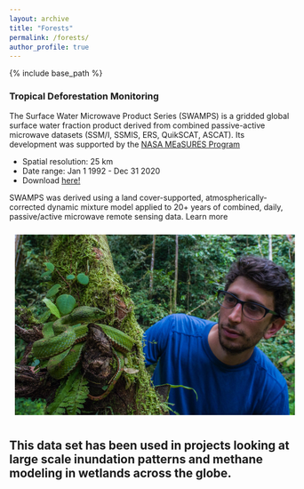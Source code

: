 ```yaml
---
layout: archive
title: "Forests"
permalink: /forests/
author_profile: true
---
```


{% include base_path %}

### Tropical Deforestation Monitoring

The Surface Water Microwave Product Series (SWAMPS) is a gridded global surface water fraction product derived from combined passive-active microwave datasets (SSM/I, SSMIS, ERS, QuikSCAT, ASCAT). Its development was supported by the [NASA MEaSURES Program](https://www.google.com/url?q=https%3A%2F%2Fearthdata.nasa.gov%2Fcommunity%2Fcommunity-data-system-programs%2Fmeasures-projects%2Fan-inundated-wetlands-esdr&sa=D)

* Spatial resolution: 25 km
* Date range: Jan 1 1992 - Dec 31 2020
* Download [here!](https://asf.alaska.edu/data-sets/derived-data-sets/wetlands-measures/wetlands-measures-product-downloads/)

SWAMPS was derived using a land cover-supported, atmospherically-corrected dynamic mixture model applied to 20+ years of combined, daily, passive/active microwave remote sensing data. Learn more

<img style="float: center; padding: 10px 10px 10px 10px;" src="https://raw.githubusercontent.com/dstesser/dstesser.github.io/master/images/dt_eyelash_viper.png" width=800>

This data set has been used in projects looking at large scale inundation patterns and methane modeling in wetlands across the globe.
---
